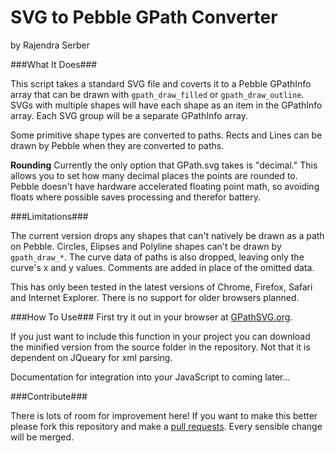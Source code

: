 # SVG to Pebble GPath Converter #

by
Rajendra Serber

###What It Does###

This script takes a standard SVG file and coverts it to a Pebble GPathInfo array that can be drawn with `gpath_draw_filled` or `gpath_draw_outline`. SVGs with multiple shapes will have each shape as an item in the GPathInfo array. Each SVG group will be a separate GPathInfo array.

Some primitive shape types are converted to paths. Rects and Lines can be drawn by Pebble when they are converted to paths.

**Rounding**
Currently the only option that GPath.svg takes is "decimal." This allows you to set how many decimal places the points are rounded to. Pebble doesn't have hardware accelerated floating point math, so avoiding floats where possible saves processing and therefor battery.

###Limitations###

The current version drops any shapes that can't natively be drawn as a path on Pebble. Circles, Elipses and Polyline shapes can't be drawn by `gpath_draw_*`. The curve data of paths is also dropped, leaving only the curve's x and y values. Comments are added in place of the omitted data.

This has only been tested in the latest versions of Chrome, Firefox, Safari  and Internet Explorer. There is no support for older browsers planned.

###How To Use###
First try it out in your browser at [GPathSVG.org](http://gpathsvg.org).

If you just want to include this function in your project you can download the minified version from the source folder in the repository. Not that it is dependent on JQueary for xml parsing.

Documentation for integration into your JavaScript to coming later... 


###Contribute###

There is lots of room for improvement here! If you want to make this better please fork this repository and make a [pull requests](https://help.github.com/articles/using-pull-requests). Every sensible change will be merged.
